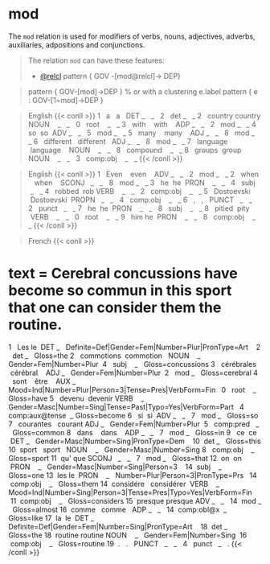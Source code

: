 # mod

The `mod` relation is used for modifiers of verbs, nouns, adjectives, adverbs, auxiliaries, adpositions and conjunctions.


> The relation `mod` can have these features:
> * [@relcl](../../Deep/relcl.md)
> pattern { GOV -[mod@relcl]-> DEP}


> pattern { GOV-[mod]->DEP }
> % or with a clustering e.label 
> pattern { e : GOV-[1=mod]->DEP }
  
> English
{{< conll >}}
1   a   a   DET _   _   2   det _   _
2   country country NOUN    _   _   0   root    _   _
3   with    with    ADP _   _   2   mod _   _
4   so  so  ADV _   _   5   mod _   _
5   many    many    ADJ _   _   8   mod _   _
6   different   different   ADJ _   _   8   mod _   _
7   language    language    NOUN    _   _   8   compound    _   _
8   groups  group   NOUN    _   _   3   comp:obj    _   _
{{< /conll >}}

  
> English
{{< conll >}}
1   Even    even    ADV _   _   2   mod _   _
2   when    when    SCONJ   _   _   8   mod _   _
3   he  he  PRON    _   _   4   subj    _   _
4   robbed  rob VERB    _   _   2   comp:obj    _   _
5   Dostoevski  Dostoevski  PROPN   _   _   4   comp:obj    _   _
6   ,   ,   PUNCT   _   _   2   punct   _   _
7   he  he  PRON    _   _   8   subj    _   _
8   pitied  pity    VERB    _   _   0   root    _   _
9   him he  PRON    _   _   8   comp:obj    _   _
{{< /conll >}}

> French
{{< conll >}}
# text = Cerebral concussions have become so commun in this sport that one can consider them the routine.
1   Les le  DET _   Definite=Def|Gender=Fem|Number=Plur|PronType=Art    2   det _   Gloss=the
2   commotions  commotion   NOUN    _   Gender=Fem|Number=Plur  4   subj    _   Gloss=concussions
3   cérébrales  cérébral    ADJ _   Gender=Fem|Number=Plur  2   mod _   Gloss=cerebral
4   sont    être    AUX _   Mood=Ind|Number=Plur|Person=3|Tense=Pres|VerbForm=Fin   0   root    _   Gloss=have
5   devenu  devenir VERB    _   Gender=Masc|Number=Sing|Tense=Past|Typo=Yes|VerbForm=Part   4   comp:aux@tense  _ Gloss=become
6   si  si  ADV _   _   7   mod _   Gloss=so
7   courantes   courant ADJ _   Gender=Fem|Number=Plur  5   comp:pred   _   Gloss=common
8   dans    dans    ADP _   _   7   mod _   Gloss=in
9   ce  ce  DET _   Gender=Masc|Number=Sing|PronType=Dem    10  det _   Gloss=this
10  sport   sport   NOUN    _   Gender=Masc|Number=Sing 8   comp:obj    _   Gloss=sport
11  qu' que SCONJ   _   _   7   mod _   Gloss=that
12  on  on  PRON    _   Gender=Masc|Number=Sing|Person=3    14  subj    _   Gloss=one
13  les le  PRON    _   Number=Plur|Person=3|PronType=Prs   14  comp:obj    _   Gloss=them
14  considére   considérer  VERB    _   Mood=Ind|Number=Sing|Person=3|Tense=Pres|Typo=Yes|VerbForm=Fin  11  comp:obj    _   Gloss=considers
15  presque presque ADV _   _   14  mod _   Gloss=almost
16  comme   comme   ADP _   _   14  comp:obl@x  _   Gloss=like
17  la  le  DET _   Definite=Def|Gender=Fem|Number=Sing|PronType=Art    18  det _   Gloss=the
18  routine routine NOUN    _   Gender=Fem|Number=Sing  16  comp:obj    _   Gloss=routine
19  .   .   PUNCT   _   _   4   punct   _   .
{{< /conll >}}
